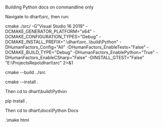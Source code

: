 Building Python docs on commandline only

Navigate to dhart\src, then run: 


cmake ./src/ -G"Visual Studio 16 2019" -DCMAKE_GENERATOR_PLATFORM="x64"  -DCMAKE_CONFIGURATION_TYPES="Debug" -DCMAKE_INSTALL_PREFIX=".\dhart\src\..\build\Python" -DHumanFactors_Config="All" -DHumanFactors_EnableTests="False" -DCMAKE_BUILD_TYPE="Debug" -DHumanFactors_EnablePython="True" -DHumanFactors_EnableCSharp="False" -DINSTALL_GTEST="False"  "E:\ProjectsRepo\dhart\src" 2>&1

cmake --build ../src

cmake --install .


Then cd to dhart\build\Python

pip install .

Then cd to dhart\docs\Python Docs

.\make html